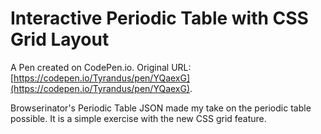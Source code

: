 # Interactive Periodic Table with CSS Grid Layout

A Pen created on CodePen.io. Original URL: [https://codepen.io/Tyrandus/pen/YQaexG](https://codepen.io/Tyrandus/pen/YQaexG).

Browserinator's Periodic Table JSON made my take on the periodic table possible. It is a simple exercise with the new CSS grid feature. 
